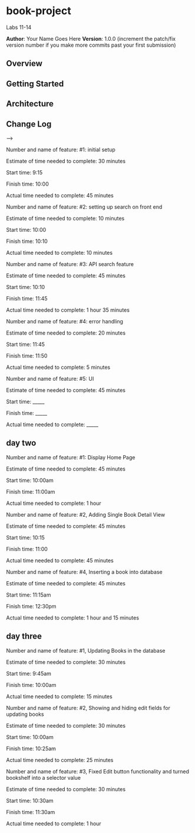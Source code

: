 # book-project
Labs 11-14

**Author**: Your Name Goes Here
**Version**: 1.0.0 (increment the patch/fix version number if you make more commits past your first submission)

## Overview
<!-- Provide a high level overview of what this application is and why you are building it, beyond the fact that it's an assignment for a Code 301 class. (i.e. What's your problem domain?) -->

## Getting Started
<!-- What are the steps that a user must take in order to build this app on their own machine and get it running? -->

## Architecture
<!-- Provide a detailed description of the application design. What technologies (languages, libraries, etc) you're using, and any other relevant design information. -->

## Change Log
<!-- Use this area to document the iterative changes made to your application as each feature is successfully implemented. Use time stamps. Here's an examples:

01-01-2001 4:59pm - Application now has a fully-functional express server, with GET and POST routes for the book resource.

## Credits and Collaborations
<!-- Give credit (and a link) to other people or resources that helped you build this application. -->
-->


Number and name of feature: #1: initial setup

Estimate of time needed to complete: 30 minutes

Start time: 9:15

Finish time: 10:00

Actual time needed to complete: 45 minutes

Number and name of feature: #2: setting up search on front end

Estimate of time needed to complete: 10 minutes

Start time: 10:00

Finish time: 10:10

Actual time needed to complete: 10 minutes

Number and name of feature: #3: API search feature

Estimate of time needed to complete: 45 minutes

Start time: 10:10

Finish time: 11:45

Actual time needed to complete: 1 hour 35 minutes

Number and name of feature: #4: error handling

Estimate of time needed to complete: 20 minutes

Start time: 11:45

Finish time: 11:50

Actual time needed to complete: 5 minutes

Number and name of feature: #5: UI

Estimate of time needed to complete: 45 minutes

Start time: _____

Finish time: _____

Actual time needed to complete: _____

## day two
Number and name of feature: #1: Display Home Page

Estimate of time needed to complete: 45 minutes

Start time: 10:00am

Finish time: 11:00am

Actual time needed to complete: 1 hour

Number and name of feature: #2, Adding Single Book Detail View

Estimate of time needed to complete: 45 minutes

Start time: 10:15

Finish time: 11:00

Actual time needed to complete: 45 minutes

Number and name of feature: #4, Inserting a book into database

Estimate of time needed to complete: 45 minutes

Start time: 11:15am

Finish time: 12:30pm

Actual time needed to complete: 1 hour and 15 minutes

## day three

Number and name of feature: #1, Updating Books in the database

Estimate of time needed to complete: 30 minutes

Start time: 9:45am

Finish time: 10:00am

Actual time needed to complete: 15 minutes

Number and name of feature: #2, Showing and hiding edit fields for updating books

Estimate of time needed to complete: 30 minutes

Start time: 10:00am

Finish time: 10:25am

Actual time needed to complete: 25 minutes

Number and name of feature: #3, Fixed Edit button functionality and turned bookshelf into a selector value

Estimate of time needed to complete: 30 minutes

Start time: 10:30am

Finish time: 11:30am

Actual time needed to complete: 1 hour




